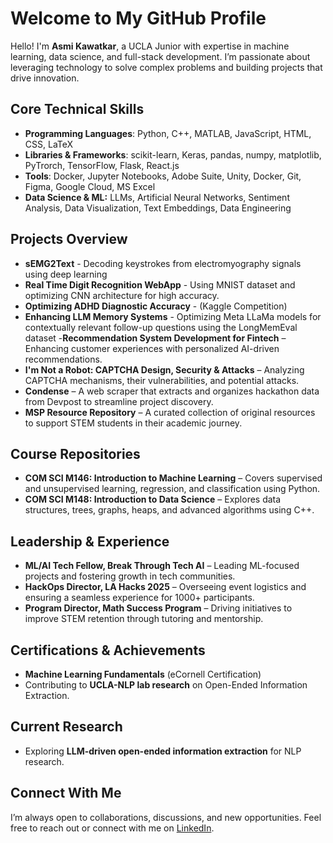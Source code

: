# Welcome to My GitHub Profile  

Hello! I'm **Asmi Kawatkar**, a UCLA Junior with expertise in machine learning, data science, and full-stack development. I’m passionate about leveraging technology to solve complex problems and building projects that drive innovation.  

## Core Technical Skills  
- **Programming Languages**: Python, C++, MATLAB, JavaScript, HTML, CSS, LaTeX  
- **Libraries & Frameworks**: scikit-learn, Keras, pandas, numpy, matplotlib, PyTrorch, TensorFlow, Flask, React.js  
- **Tools**: Docker, Jupyter Notebooks, Adobe Suite, Unity, Docker, Git, Figma, Google Cloud, MS Excel
- **Data Science & ML:** LLMs, Artificial Neural Networks, Sentiment Analysis, Data Visualization, Text Embeddings, Data Engineering

## Projects Overview  

- **sEMG2Text** - Decoding keystrokes from electromyography signals using deep learning
- **Real Time Digit Recognition WebApp** - Using MNIST dataset and optimizing CNN architecture for high accuracy.
- **Optimizing ADHD Diagnostic Accuracy** - (Kaggle Competition)
- **Enhancing LLM Memory Systems** - Optimizing Meta LLaMa models for contextually relevant follow-up questions using the LongMemEval dataset
-**Recommendation System Development for Fintech** – Enhancing customer experiences with personalized AI-driven recommendations.  
- **I'm Not a Robot: CAPTCHA Design, Security & Attacks** – Analyzing CAPTCHA mechanisms, their vulnerabilities, and potential attacks.  
- **Condense** – A web scraper that extracts and organizes hackathon data from Devpost to streamline project discovery.  
- **MSP Resource Repository** – A curated collection of original resources to support STEM students in their academic journey.  

## Course Repositories  

- **COM SCI M146: Introduction to Machine Learning** – Covers supervised and unsupervised learning, regression, and classification using Python.  
- **COM SCI M148: Introduction to Data Science** – Explores data structures, trees, graphs, heaps, and advanced algorithms using C++.  

## Leadership & Experience  

- **ML/AI Tech Fellow, Break Through Tech AI** – Leading ML-focused projects and fostering growth in tech communities.  
- **HackOps Director, LA Hacks 2025** – Overseeing event logistics and ensuring a seamless experience for 1000+ participants.  
- **Program Director, Math Success Program** – Driving initiatives to improve STEM retention through tutoring and mentorship.  

## Certifications & Achievements  

- **Machine Learning Fundamentals** (eCornell Certification)  
- Contributing to **UCLA-NLP lab research** on Open-Ended Information Extraction.  

## Current Research  
- Exploring **LLM-driven open-ended information extraction** for NLP research.  

## Connect With Me  

I’m always open to collaborations, discussions, and new opportunities. Feel free to reach out or connect with me on [LinkedIn](https://www.linkedin.com/in/asmi-kawatkar/).  
